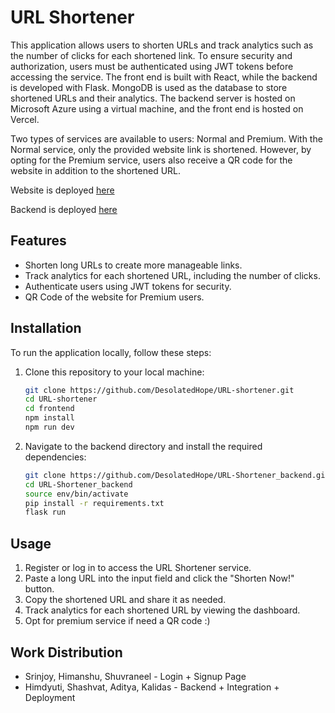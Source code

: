 # URL Shortener

This application allows users to shorten URLs and track analytics such as the number of clicks for each shortened link. To ensure security and authorization, users must be authenticated using JWT tokens before accessing the service. The front end is built with React, while the backend is developed with Flask. MongoDB is used as the database to store shortened URLs and their analytics. The backend server is hosted on Microsoft Azure using a virtual machine, and the front end is hosted on Vercel.

Two types of services are available to users: Normal and Premium. With the Normal service, only the provided website link is shortened. However, by opting for the Premium service, users also receive a QR code for the website in addition to the shortened URL.

Website is deployed  [here](https://shortyaz.vercel.app/)

Backend is deployed  [here](http://shorty.westeurope.cloudapp.azure.com)


## Features

- Shorten long URLs to create more manageable links.
- Track analytics for each shortened URL, including the number of clicks.
- Authenticate users using JWT tokens for security.
- QR Code of the website for Premium users.

## Installation

To run the application locally, follow these steps:

1. Clone this repository to your local machine:

   ```bash
   git clone https://github.com/DesolatedHope/URL-shortener.git
   cd URL-shortener
   cd frontend
   npm install
   npm run dev
   

2. Navigate to the backend directory and install the required dependencies:

   ```bash
   git clone https://github.com/DesolatedHope/URL-Shortener_backend.git
   cd URL-Shortener_backend
   source env/bin/activate
   pip install -r requirements.txt
   flask run
   

## Usage

1. Register or log in to access the URL Shortener service.
2. Paste a long URL into the input field and click the "Shorten Now!" button.
3. Copy the shortened URL and share it as needed.
4. Track analytics for each shortened URL by viewing the dashboard.
5. Opt for premium service if need a QR code :)

## Work Distribution

- Srinjoy, Himanshu, Shuvraneel - Login + Signup Page
- Himdyuti, Shashvat, Aditya, Kalidas - Backend + Integration + Deployment
